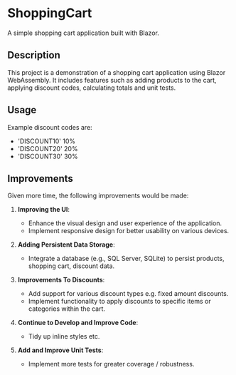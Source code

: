 # ShoppingCart

A simple shopping cart application built with Blazor.

## Description

This project is a demonstration of a shopping cart application using Blazor WebAssembly. It includes features such as adding products to the cart, applying discount codes, calculating totals and unit tests.

## Usage

Example discount codes are:
- 'DISCOUNT10'  10%
- 'DISCOUNT20'  20%
- 'DISCOUNT30'  30%

## Improvements

Given more time, the following improvements would be made:

1. **Improving the UI**:
    - Enhance the visual design and user experience of the application.
    - Implement responsive design for better usability on various devices.

2. **Adding Persistent Data Storage**:
    - Integrate a database (e.g., SQL Server, SQLite) to persist products, shopping cart, discount data.

3. **Improvements To Discounts**:
    - Add support for various discount types e.g. fixed amount discounts.
    - Implement functionality to apply discounts to specific items or categories within the cart.

4. **Continue to Develop and Improve Code**:
    - Tidy up inline styles etc.

5. **Add and Improve Unit Tests**:
    - Implement more tests for greater coverage / robustness.
